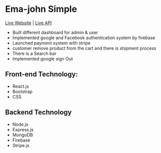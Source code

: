 # Ema-john Simple

 [Live Website](https://ema-john-simple-a5ccb.web.app/) | [Live API](https://evening-forest-68265.herokuapp.com)

* Built different dashboard for admin & user
* Implemented google and Facebook authentication system by firebase
* Launched payment system with stripe
* customer remove product from the cart and there is shipment process 
* There is a Search bar
* Implemented google sign Out 

## Front-end Technology: 
* React.js 
* Bootstrap 
* CSS
## Backend Technology
* Node.js
* Express.js
* MongoDB
* Firebase 
* Stripe.js

